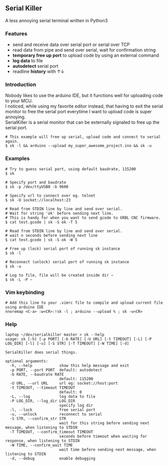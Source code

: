 ## Serial Killer

A less annoying serial terminal written in Python3

### Features
- send and receive data over serial port or serial over TCP
- read data from pipe and send over serial, wait for confirmation string
- **temporary free up port** to upload code by using an external command
- **log data** to file
- **autodetect** serial port
- readline **history** with ↑↓

### Introduction
Nobody likes to use the arduino IDE, but it functions well for uploading code to your MCU.  
I noticed, while using my favorite editor instead, that having to exit the serial monitor to free the serial port everytime I want to upload code is super annoying.  
SerialKiller is a serial monitor that can be externally signaled to free up the serial port.  
```
# This example will free up serial, upload code and connect to serial again.
$ sk -l && arduino --upload my_super_awesome_project.ino && sk -u
```

### Examples
```
# Try to guess serial port, using default baudrate, 115200
$ sk

# Specify port and baudrate
$ sk -p /dev/ttyUSB0 -b 9600

# Specify url to connect over eg. telnet
$ sk -U socket://localhost:23

# Read from STDIN line by line and send over serial.
# Wait for string 'ok' before sending next line.
# This is handy for when you want to send gcode to GRBL CNC firmware.
$ cat test.gcode | sk -S ok -T 5

# Read from STDIN line by line and send over serial.
# wait n seconds before sending next line
$ cat test.gcode | sk -S ok -W 5

# Free up (lock) serial port of running sk instance
$ sk -l

# Reconnect (unlock) serial port of running sk instance
$ sk -u

# Log to file, file will be created inside dir ~
$ sk -L -P ~
```

### Vim keybinding
```
# Add this line to your .vimrc file to compile and upload current file using arduino IDE
nnoremap <C-a> :w<CR>:!sk -l ; arduino --upload % ; sk -u<CR>
```

### Help
```
laptop ~/dev/serialkiller master > sk --help
usage: sk [-h] [-p PORT] [-b RATE] [-U URL] [-t TIMEOUT] [-L] [-P LOG_DIR] [-l] [-u] [-S STR] [-T TIMEOUT] [-W TIME] [-d]

SerialKiller does serial things.

optional arguments:
  -h, --help            show this help message and exit
  -p PORT, --port PORT  default: autodetect
  -b RATE, --baudrate RATE
                        default: 115200
  -U URL, --url URL     url eg: socket://host:port
  -t TIMEOUT, --timeout TIMEOUT
                        default: 0
  -L, --log             log data to file
  -P LOG_DIR, --log_dir LOG_DIR
                        specify log dir
  -l, --lock            free serial port
  -u, --unlock          reconnect to serial
  -S STR, --confirm_str STR
                        wait for this string before sending next message, when listening to STDIN
  -T TIMEOUT, --confirm_timeout TIMEOUT
                        seconds before timeout when waiting for response, when listening to STDIN
  -W TIME, --confirm_wait TIME
                        wait time before sending next message, when listening to STDIN
  -d, --debug           enable debugging
